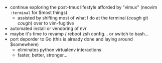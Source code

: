 - continue exploring the post-tmux lifestyle afforded by "vimux" (neovim `:terminal` for $most things)
  - assisted by shifting most of what I do at the terminal (*cough* git *cough*) over to vim-fugitive
- automated install or vendoring of nvr
- maybe it's time to revamp / reboot zsh config... or switch to bash...
- port deporder to Go (this is already done and laying around $somewhere)
  - eliminates python virtualenv interactions
  - faster, better, stronger...
